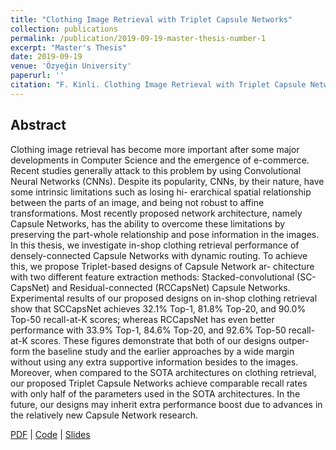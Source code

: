 ```yaml
---
title: "Clothing Image Retrieval with Triplet Capsule Networks"
collection: publications
permalink: /publication/2019-09-19-master-thesis-number-1
excerpt: "Master's Thesis"
date: 2019-09-19
venue: 'Özyeğin University'
paperurl: ''
citation: "F. Kinli. Clothing Image Retrieval with Triplet Capsule Networks. (Master's thesis, Özyeğin University, Istanbul, Turkey), 2019."
---
```


## Abstract

Clothing image retrieval has become more important after some major developments in Computer Science and the emergence of e-commerce. Recent studies generally attack to this problem by using Convolutional Neural Networks (CNNs). Despite its popularity, CNNs, by their nature, have some intrinsic limitations such as losing hi- erarchical spatial relationship between the parts of an image, and being not robust to affine transformations. Most recently proposed network architecture, namely Capsule Networks, has the ability to overcome these limitations by preserving the part-whole relationship and pose information in the images. In this thesis, we investigate in-shop clothing retrieval performance of densely-connected Capsule Networks with dynamic routing. To achieve this, we propose Triplet-based designs of Capsule Network ar- chitecture with two different feature extraction methods: Stacked-convolutional (SC- CapsNet) and Residual-connected (RCCapsNet) Capsule Networks. Experimental results of our proposed designs on in-shop clothing retrieval show that SCCapsNet achieves 32.1% Top-1, 81.8% Top-20, and 90.0% Top-50 recall-at-K scores; whereas RCCapsNet has even better performance with 33.9% Top-1, 84.6% Top-20, and 92.6% Top-50 recall-at-K scores. These figures demonstrate that both of our designs outper- form the baseline study and the earlier approaches by a wide margin without using any extra supportive information besides to the images. Moreover, when compared to the SOTA architectures on clothing retrieval, our proposed Triplet Capsule Networks achieve comparable recall rates with only half of the parameters used in the SOTA architectures. In the future, our designs may inherit extra performance boost due to advances in the relatively new Capsule Network research.


[PDF](files/msc-thesis.pdf) |
[Code](https://github.com/birdortyedi/image-retrieval-with-capsules) |
[Slides](files/msc-def-slides.pdf)
